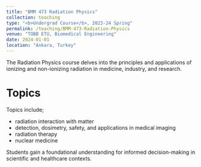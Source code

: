 ```yaml
---
title: "BMM 473 Radiation Physics"
collection: teaching
type: "<b>Undergrad Course</b>, 2023-24 Spring"
permalink: /teaching/BMM-473-Radiation-Physics
venue: "TOBB ETU, Biomedical Engineering"
date: 2024-01-01
location: "Ankara, Turkey"
---
```


The Radiation Physics course delves into the principles and applications of ionizing and non-ionizing radiation in medicine, industry, and research. 

Topics
======
Topics include;
<ul>
  <li>radiation interaction with matter</li>
  <li>detection, dosimetry, safety, and applications in medical imaging</li>
  <li>radiation therapy</li>
  <li>nuclear medicine</li>
</ul>
Students gain a foundational understanding for informed decision-making in scientific and healthcare contexts.